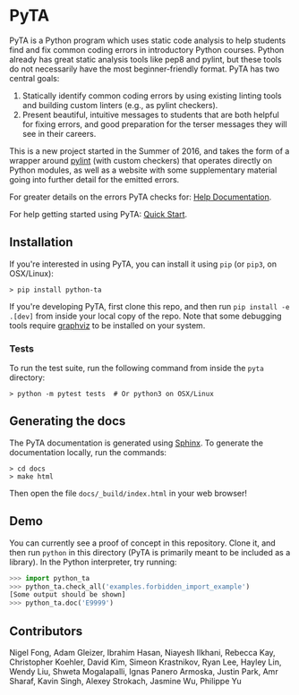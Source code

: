 # PyTA

PyTA is a Python program which uses static code analysis to help students find
and fix common coding errors in introductory Python courses. Python already
has great static analysis tools like pep8 and pylint, but these tools do not
necessarily have the most beginner-friendly format. PyTA has two central goals:

1. Statically identify common coding errors by using existing linting tools and
   building custom linters (e.g., as pylint checkers).
2. Present beautiful, intuitive messages to students that are both helpful for
   fixing errors, and good preparation for the terser messages they will see
   in their careers.

This is a new project started in the Summer of 2016, and takes the form
of a wrapper around [pylint](https://pylint.org) (with custom checkers) that operates
directly on Python modules, as well as a website with some supplementary
material going into further detail for the emitted errors.

For greater details on the errors PyTA checks for: [Help Documentation](https://www.cs.toronto.edu/~david/pyta/).

For help getting started using PyTA: [Quick Start](https://www.cs.toronto.edu/~david/pyta/quick_start.html).

## Installation

If you're interested in using PyTA, you can install it using `pip` (or `pip3`, on OSX/Linux):

```console
> pip install python-ta
```

If you're developing PyTA, first clone this repo, and then run `pip install -e .[dev]` from inside your local copy of the repo.
Note that some debugging tools require [graphviz](https://www.graphviz.org/download/) to be installed on your system.

### Tests

To run the test suite, run the following command from inside the `pyta` directory:

```console
> python -m pytest tests  # Or python3 on OSX/Linux
```

## Generating the docs

The PyTA documentation is generated using [Sphinx](https://www.sphinx-doc.org/en/master/index.html).
To generate the documentation locally, run the commands:

```console
> cd docs
> make html
```

Then open the file `docs/_build/index.html` in your web browser!

## Demo

You can currently see a proof of concept in this repository. Clone it,
and then run `python` in this directory (PyTA is primarily meant to be
included as a library). In the Python interpreter, try running:

```python
>>> import python_ta
>>> python_ta.check_all('examples.forbidden_import_example')
[Some output should be shown]
>>> python_ta.doc('E9999')
```


## Contributors

Nigel Fong,
Adam Gleizer,
Ibrahim Hasan,
Niayesh Ilkhani,
Rebecca Kay,
Christopher Koehler,
David Kim,
Simeon Krastnikov,
Ryan Lee,
Hayley Lin,
Wendy Liu,
Shweta Mogalapalli,
Ignas Panero Armoska,
Justin Park,
Amr Sharaf,
Kavin Singh,
Alexey Strokach,
Jasmine Wu,
Philippe Yu
